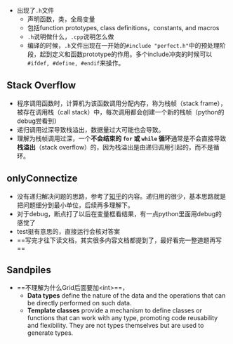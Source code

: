 - 出现了`.h`文件
	- 声明函数，类，全局变量
	- 包括function prototypes, class definitions，constants, and macros
	- `.h`说明做什么，`.cpp`说明怎么做
	- 编译的时候，`.h`文件出现在一开始的`#include "perfect.h"`中的预处理阶段，起到定义和函数prototype的作用。多个include冲突的时候可以`#ifdef, #define, #endif`来操作。

## Stack Overflow
- 程序调用函数时，计算机为该函数调用分配内存，称为栈帧（stack frame），被存在调用栈（call stack）中，每次调用都会创建一个新的栈帧（python的debug尝看到）
- 递归调用过深导致栈溢出，数据量过大可能也会导致。
- 理解为栈帧调用过深，一个**不会结束的 `for` 或 `while` 循环**通常是不会直接导致 **栈溢出**（stack overflow）的，因为栈溢出是由递归调用引起的，而不是循环。

## **onlyConnectize**
- 没有递归解决问题的思路，参考了[知乎](https://zhuanlan.zhihu.com/p/463263796)的内容。递归用的很少，基本思路就是把问题细分到最小单位，后续再多理解下。
- 对于debug，断点打了以后在变量框看结果，有一点python里面用debug的感觉了
- test挺有意思的，直接运行会核对答案
- ==写完才往下读文档，其实很多内容文档都提到了，最好看完一整道题再写==
## **Sandpiles**
- ==不理解为什么Grid后面要加\<int\>==，
	- **Data types** define the nature of the data and the operations that can be directly performed on such data.
	- **Template classes** provide a mechanism to define classes or functions that can work with any type, promoting code reusability and flexibility. They are not types themselves but are used to generate types.